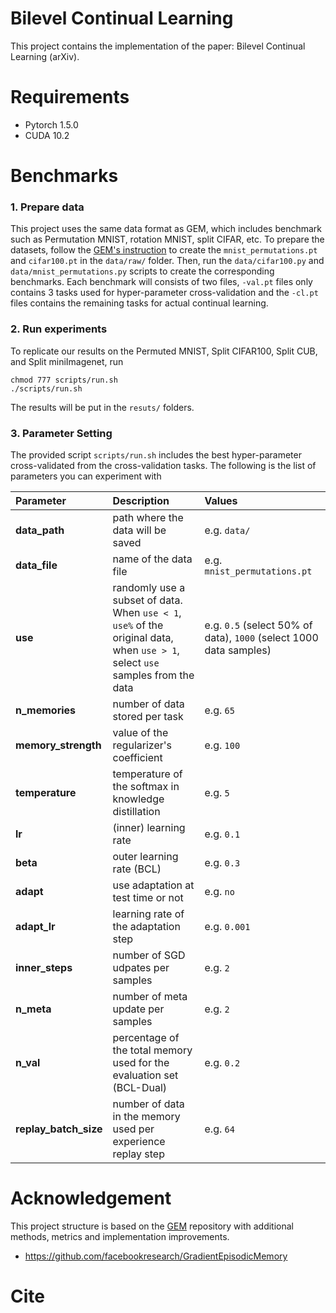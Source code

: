 # Bilevel Continual Learning

This project contains the implementation of the paper: Bilevel Continual Learning (arXiv).

# Requirements
- Pytorch 1.5.0
- CUDA 10.2

# Benchmarks
### 1. Prepare data
This project uses the same data format as GEM, which includes benchmark such as Permutation MNIST, rotation MNIST, split CIFAR, etc.
To prepare the datasets, follow the [GEM's instruction](https://github.com/facebookresearch/GradientEpisodicMemory) to create the `mnist_permutations.pt` and `cifar100.pt` in the `data/raw/` folder.
Then, run the `data/cifar100.py` and `data/mnist_permutations.py` scripts to create the corresponding benchmarks. Each benchmark will consists of two files, `-val.pt` files only contains 3 tasks used for hyper-parameter cross-validation and the `-cl.pt` files contains the remaining tasks for actual continual learning.

### 2. Run experiments
To replicate our results on the Permuted MNIST, Split CIFAR100, Split CUB, and Split miniImagenet, run
```
chmod 777 scripts/run.sh
./scripts/run.sh
```

The results will be put in the `resuts/` folders.

### 3. Parameter Setting
The provided script `scripts/run.sh` includes the best hyper-parameter cross-validated from the cross-validation tasks. The following is the list of parameters you can experiment with

| Parameter           | Description                                                  | Values |
| :------------------ | :----------------------------------------------------------- | :-------------------------------------------------------- |
| **data_path** | path where the data will be saved | e.g. `data/` |
| **data_file** | name of the data file | e.g. `mnist_permutations.pt` |
| **use** | randomly use a subset of data. When `use < 1`, `use%` of the original data, when `use > 1`, select `use` samples from the data | e.g. `0.5` (select 50% of data), `1000` (select 1000 data samples) |
|**n_memories**| number of data stored per task | e.g. `65` |
|**memory_strength**| value of the regularizer's coefficient | e.g. `100` |
|**temperature**| temperature of the softmax in knowledge distillation | e.g. `5`|
|**lr**| (inner) learning rate | e.g. `0.1` |
|**beta**| outer learning rate (BCL) | e.g. `0.3` |
|**adapt**|  use adaptation at test time or not | e.g. `no` | 
|**adapt_lr**| learning rate of the adaptation step | e.g. `0.001` | 
|**inner_steps**| number of SGD udpates per samples | e.g. `2` | 
|**n_meta**| number of meta update per samples | e.g. `2` |
|**n_val**| percentage of the total memory used for the evaluation set (BCL-Dual) | e.g. `0.2` | 
|**replay_batch_size**| number of data in the memory used per experience replay step | e.g. `64` | 

# Acknowledgement
This project structure is based on the [GEM](https://github.com/facebookresearch/GradientEpisodicMemory) repository with additional methods, metrics and implementation improvements. 
* https://github.com/facebookresearch/GradientEpisodicMemory

# Cite
